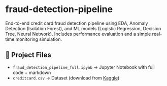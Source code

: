 # fraud-detection-pipeline
End-to-end credit card fraud detection pipeline using EDA, Anomaly Detection (Isolation Forest), and ML models (Logistic Regression, Decision Tree, Neural Network). Includes performance evaluation and a simple real-time monitoring simulation.
## 📂 Project Files
- `fraud_detection_pipeline_full.ipynb` → Jupyter Notebook with full code + markdown  
- `creditcard.csv` → Dataset (download from [Kaggle](https://www.kaggle.com/datasets/mlg-ulb/creditcardfraud)) 
